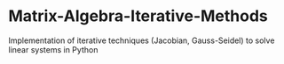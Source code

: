 # Matrix-Algebra-Iterative-Methods
Implementation of iterative techniques (Jacobian, Gauss-Seidel) to solve linear systems in Python
